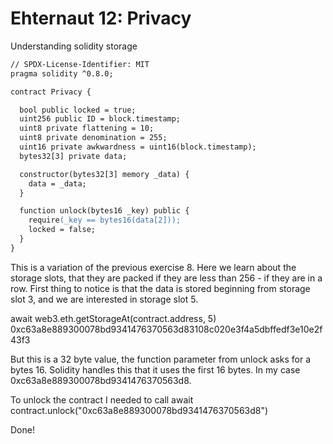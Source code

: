 # Ehternaut 12: Privacy

Understanding solidity storage

```apache
// SPDX-License-Identifier: MIT
pragma solidity ^0.8.0;

contract Privacy {

  bool public locked = true;
  uint256 public ID = block.timestamp;
  uint8 private flattening = 10;
  uint8 private denomination = 255;
  uint16 private awkwardness = uint16(block.timestamp);
  bytes32[3] private data;

  constructor(bytes32[3] memory _data) {
    data = _data;
  }

  function unlock(bytes16 _key) public {
    require(_key == bytes16(data[2]));
    locked = false;
  }
}

```

This is a variation of the previous exercise 8. Here we learn about the storage slots, that they are packed if they are less than 256 - if they are in a row.
First thing to notice is that the data is stored beginning from storage slot 3, and we are interested in storage slot 5.

await web3.eth.getStorageAt(contract.address, 5)
0xc63a8e889300078bd9341476370563d83108c020e3f4a5dbffedf3e10e2f43f3

But this is a 32 byte value, the function parameter from unlock asks for a bytes 16. Solidity handles this that it uses the first 16 bytes. In my case 0xc63a8e889300078bd9341476370563d8.

To unlock the contract I needed to call
await contract.unlock("0xc63a8e889300078bd9341476370563d8")

Done!
